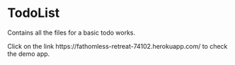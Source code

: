 # TodoList
 Contains all the files for a basic todo works.
 <p>Click on the link https://fathomless-retreat-74102.herokuapp.com/ to check the demo app.</p>
 
